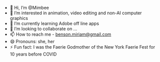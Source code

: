 - 👋 Hi, I’m @Mimbee
- 👀 I’m interested in animation, video editing and non-AI computer graphics
- 🌱 I’m currently learning Adobe off line apps
- 💞️ I’m looking to collaborate on ...
- 📫 How to reach me - benson.miriam@gmail.com
- 😄 Pronouns: she, her
- ⚡ Fun fact: I was the Faerie Godmother of the New York Faerie Fest for 10 years before COVID

<!---
Mimbee/Mimbee is a ✨ special ✨ repository because its `README.md` (this file) appears on your GitHub profile.
You can click the Preview link to take a look at your changes.
--->
